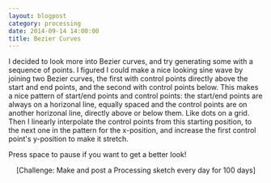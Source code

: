 ```yaml
---
layout: blogpost
category: processing
date: 2014-09-14 14:00:00
title: Bezier Curves
---
```


I decided to look more into Bezier curves, and try generating some with a sequence of points. I figured I could make a nice looking sine wave by joining two Bezier curves, the first with control points directly above the start and end points, and the second with control points below. This makes a nice pattern of start/end points and control points: the start/end points are always on a horizonal line, equally spaced and the control points are on another horizonal line, directly above or below them. Like dots on a grid. Then I linearly interpolate the control points from this starting position, to the next one in the pattern for the x-position, and increase the first control point's y-position to make it stretch.

<canvas data-processing-sources="/Scripts/BezierJoyDivision.pde"></canvas>

Press space to pause if you want to get a better look!

<center>[Challenge: Make and post a Processing sketch every day for 100 days]</center>